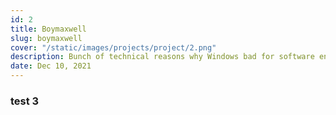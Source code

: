 ```yaml
---
id: 2
title: Boymaxwell
slug: boymaxwell
cover: "/static/images/projects/project/2.png"
description: Bunch of technical reasons why Windows bad for software engineer.
date: Dec 10, 2021
---
```


### test 3
